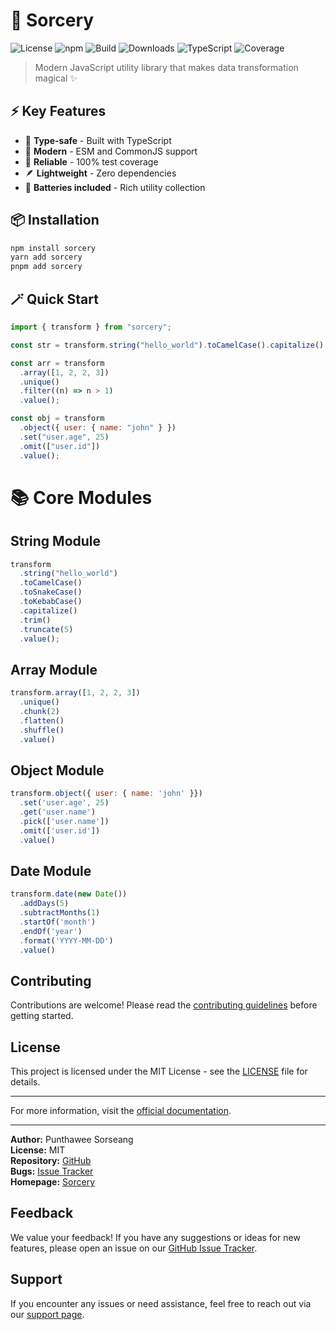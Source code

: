 # 🔮 Sorcery

![License](https://img.shields.io/badge/license-MIT-blue.svg)
![npm](https://img.shields.io/npm/v/sorcery)
![Build](https://img.shields.io/github/workflow/status/sorseang/sorcery/CI)
![Downloads](https://img.shields.io/npm/dm/sorcery)
![TypeScript](https://img.shields.io/badge/types-TypeScript-blue)
![Coverage](https://img.shields.io/codecov/c/github/sorseang/sorcery)

> Modern JavaScript utility library that makes data transformation magical ✨

## ⚡️ Key Features

- 🎯 **Type-safe** - Built with TypeScript
- 🚀 **Modern** - ESM and CommonJS support
- 🧪 **Reliable** - 100% test coverage
- 🪶 **Lightweight** - Zero dependencies
- 🔋 **Batteries included** - Rich utility collection

## 📦 Installation

```bash
npm install sorcery
yarn add sorcery
pnpm add sorcery
```

## 🪄 Quick Start

```javascript
import { transform } from "sorcery";

const str = transform.string("hello_world").toCamelCase().capitalize().value();

const arr = transform
  .array([1, 2, 2, 3])
  .unique()
  .filter((n) => n > 1)
  .value();

const obj = transform
  .object({ user: { name: "john" } })
  .set("user.age", 25)
  .omit(["user.id"])
  .value();
```

# 📚 Core Modules

## String Module

```javascript
transform
  .string("hello_world")
  .toCamelCase()
  .toSnakeCase()
  .toKebabCase()
  .capitalize()
  .trim()
  .truncate(5)
  .value();
```
## Array Module
```javascript
transform.array([1, 2, 2, 3])
  .unique()
  .chunk(2)
  .flatten()
  .shuffle()
  .value()
```
## Object Module
```javascript
transform.object({ user: { name: 'john' }})
  .set('user.age', 25)
  .get('user.name')
  .pick(['user.name'])
  .omit(['user.id'])
  .value()
```

## Date Module
```javascript
transform.date(new Date())
  .addDays(5)
  .subtractMonths(1)
  .startOf('month')
  .endOf('year')
  .format('YYYY-MM-DD')
  .value()
```

## Contributing

Contributions are welcome! Please read the [contributing guidelines](https://github.com/tum-nan-thailand/Sorcery/blob/main/CONTRIBUTING.md) before getting started.

## License

This project is licensed under the MIT License - see the [LICENSE](https://github.com/tum-nan-thailand/Sorcery/blob/main/LICENSE) file for details.

---

For more information, visit the [official documentation](https://github.com/tum-nan-thailand/Sorcery#readme).

---

**Author:** Punthawee Sorseang  
**License:** MIT  
**Repository:** [GitHub](https://github.com/tum-nan-thailand/Sorcery)  
**Bugs:** [Issue Tracker](https://github.com/tum-nan-thailand/Sorcery/issues)  
**Homepage:** [Sorcery](https://github.com/tum-nan-thailand/Sorcery#readme)

## Feedback

We value your feedback! If you have any suggestions or ideas for new features, please open an issue on our [GitHub Issue Tracker](https://github.com/tum-nan-thailand/Sorcery/issues).

## Support

If you encounter any issues or need assistance, feel free to reach out via our [support page](https://github.com/tum-nan-thailand/Sorcery#readme).